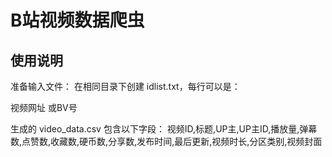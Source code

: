 # B站视频数据爬虫
## 使用说明
​​准备输入文件​​：
在相同目录下创建 idlist.txt，每行可以是：

视频网址
或BV号

生成的 video_data.csv 包含以下字段：
视频ID,标题,UP主,UP主ID,播放量,弹幕数,点赞数,收藏数,硬币数,分享数,发布时间,最后更新,视频时长,分区类别,视频封面
